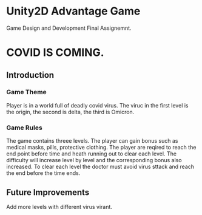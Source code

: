 # Unity2D Advantage Game
Game Design and Development Final Assignemnt.
# COVID IS COMING.
## Introduction
### Game Theme
Player is in a world full of deadly covid virus. The viruc in the first level is the origin, the second is delta, the third is Omicron. 
### Game Rules
The game contains threee levels.
The player can gain bonus such as medical masks, pills, protective clothing. The player are reqired to reach the end point before time and heath running out to clear each level. The difficulty will increase level by level and the corresponding bonus also increased. 
To clear each level the doctor must avoid virus sttack and reach the end before the time ends.
## Future Improvements
Add more levels with different virus virant. 
